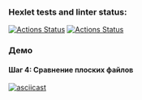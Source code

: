 ### Hexlet tests and linter status:
[![Actions Status](https://github.com/Marcelinka/frontend-project-46/actions/workflows/hexlet-check.yml/badge.svg)](https://github.com/Marcelinka/frontend-project-46/actions) [![Actions Status](https://github.com/Marcelinka/frontend-project-46/actions/workflows/nodejs.yml/badge.svg)](https://github.com/Marcelinka/frontend-project-46/actions)

### Демо

#### Шаг 4: Сравнение плоских файлов

[![asciicast](https://asciinema.org/a/NVT0FOM3bh9nZYynXXu1TfXkG.svg)](https://asciinema.org/a/NVT0FOM3bh9nZYynXXu1TfXkG)